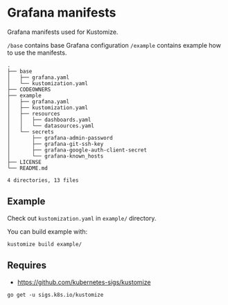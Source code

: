# Grafana manifests

Grafana manifests used for Kustomize.

`/base` contains base Grafana configuration
`/example` contains example how to use the manifests.

```
.
├── base
│   ├── grafana.yaml
│   └── kustomization.yaml
├── CODEOWNERS
├── example
│   ├── grafana.yaml
│   ├── kustomization.yaml
│   ├── resources
│   │   ├── dashboards.yaml
│   │   └── datasources.yaml
│   └── secrets
│       ├── grafana-admin-password
│       ├── grafana-git-ssh-key
│       ├── grafana-google-auth-client-secret
│       └── grafana-known_hosts
├── LICENSE
└── README.md

4 directories, 13 files
```

## Example

Check out `kustomization.yaml` in `example/` directory.

You can build example with:

```
kustomize build example/
```

## Requires

- https://github.com/kubernetes-sigs/kustomize

```
go get -u sigs.k8s.io/kustomize
```
